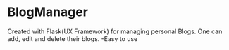 # BlogManager
Created with Flask(UX Framework) for managing personal Blogs. One can add, edit and delete their blogs.
-Easy to use
